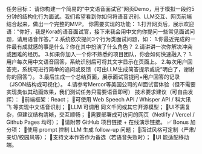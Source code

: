 任务目标：
请你构建一个简易的“中文语音面试官”网页Demo，用于模拟一段约5分钟的结构化行为面试。我们希望看到你如何将语音识别、LLM交互、网页前端结合起来，做出一个完整的MVP。
你需要实现的功能：
1.打开网页后，展示欢迎语：“你好，我是Kora的语音面试官，接下来我会用中文向你提问一些常见面试问题，请用语音作答。”
2.系统依次提问3个行为类面试问题，如：
1.你最近完成的一件最有成就感的事是什么？你在其中扮演了什么角色？
2.请讲讲一次你解决冲突或困难的经历。
3.如果你加入一个你不熟悉的项目团队，你会如何快速融入？
1.用户每次用中文语音回答，系统识别后可将其文字显示在页面上。
2.每次用户回答完，系统可进行简单的追问或反馈（可由LLM生成简答提示或说“明白了，谢谢你的回答”）。
3.最后生成一个总结页面，展示面试官提问+用户回答的记录（JSON结构或可视化）。
4.请参考Mercor等美国公司的AI面试官体验（但不需要实现类似其动画效果，我们测试任务只需要语音即可）
技术要求建议（可自由发挥）：
前端框架：React；
可使用 Web Speech API / Whisper API / 科大讯飞 等实现中文语音识别；
LLM 可调用 同义千问或其它开源模型；
UI不需复杂，但建议结构清晰，交互顺畅；
需要部署成可访问的网页（Netlify / Vercel / Github Pages 均可）；
请附带 GitHub 项目链接 + 在线演示链接。
✅ Bonus 加分项：
使用 prompt 控制 LLM 生成 follow-up 问题；
面试风格可定制（严肃/亲切/校园风等）；
支持文本作答作为备选（若语音失败时）；
UI 能适配移动端。

